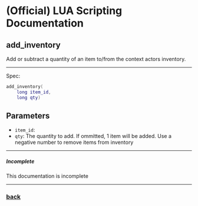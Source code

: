 
# (Official) LUA Scripting Documentation

## add_inventory

Add or subtract a quantity of an item to/from the context actors inventory.

___

Spec:

```lua
add_inventory(
	long item_id,
	long qty)
```

## Parameters

- `item_id`: 
- `qty`: The quantity to add. If ommitted, 1 item will be added. Use a negative number to remove items from inventory

___

##### Incomplete

This documentation is incomplete

___

### [back](../inventory)
